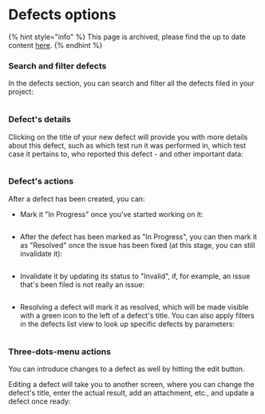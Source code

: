 # Defects options

{% hint style="info" %}
This page is archived, please find the up to date content [here](../issues/defects.md#what-are-defects).
{% endhint %}

### Search and filter defects

In the defects section, you can search and filter all the defects filed in your project:

<figure><img src="https://qase.intercom-attachments-7.com/i/o/595222577/692e3a104235ea4622bfc301/uBremHGtsQdRuyUlAOusORDqXJxfUyBvGfozjLcuapgqkWBzwBgkfL7VB29RJqhzl-mMB2PdOAofdyShLHHS4gsC6-TrATaN-_89Co9dnHU_TnwSKGfeQSiZb7i9ESchrrKBGww0jNLMqtuHB-54CQsljFwBh74skPUUCbdLl6cMoazWEtXMpjSCcA" alt=""><figcaption></figcaption></figure>

### Defect's details

Clicking on the title of your new defect will provide you with more details about this defect, such as which test run it was performed in, which test case it pertains to, who reported this defect - and other important data:

<figure><img src="https://qase.intercom-attachments-7.com/i/o/595222586/2d292c3f0305b2b2d2ca82d3/uTwLi0vnPj5fIPlLnCp-hLcaC0nF-MtHYVjiV_4k_d_tW3I0p2p-IU-P0_9AVRCJSlEwU_gww4-0ThaCKZSm3L5eX_5ZnnD0VKrzREio2mz6BXoyzG_8pyBvSv-Z_MjczIb9zUyikh5Li4UFvdvVr3eIbF0N-lHpbXlwns52s6tPWaYWT3zrDY6SCw" alt=""><figcaption></figcaption></figure>

### Defect's actions

After a defect has been created, you can:

* Mark it "In Progress" once you've started working on it:

<figure><img src="https://qase.intercom-attachments-7.com/i/o/595222594/e21764226793168854df8efb/5uVtiISoOVx4fFa1CJuUb5ozWAeiXS3gwOcBLYzZ_5ztf-RVnGf4HZSUO7FXq5BrFXacSswXQ9JAQ33rVywuZUth4Dk8QrfRT4qN3Qtv_Xlv3hc3PXWSyQx_bMvpzxI-4KvXIvkJhV2-bQltjdFSWNHnCQvF9yH1lstkMftOj_GYFR3EH0y4FVOgNg" alt=""><figcaption></figcaption></figure>

* After the defect has been marked as "In Progress", you can then mark it as "Resolved" once the issue has been fixed (at this stage, you can still invalidate it):

<figure><img src="https://qase.intercom-attachments-7.com/i/o/595222597/d056a7c6b94c0bcad20581f2/nOhO06pcXIqBtq332oBU41lYZ-vAEaduV9Xmya11qorHkHX1XZ5PMViA8dQrzMHYJjpWmri6a9OmQvMZusv3HrpIDKq08-BEKjtIJP60UkmnGHv4DHVse1vQvn_-idr_TA5-rseLu7tz5RoN89WUJR_gqpPrcwRfT91nefcogN9AUQCUB7h-fTlHBQ" alt=""><figcaption></figcaption></figure>

* Invalidate it by updating its status to "Invalid", if, for example, an issue that's been filed is not really an issue:

<figure><img src="https://qase.intercom-attachments-7.com/i/o/595222603/25467ddcbe3df8752e3f86fd/idA58C_AHKuc8-N_g4fz_li-UwhVWBPowcTKNQ63dUu-BJj51ZwnoAVZAMujyfds_kcKxgdNdl0lvYAi7g53mr7Xtvoj-gfGbCb1nIHLTRVA5SU4OFRjykz6N8m9y7eMwSsN78quif88IFVQ02nm3m59pDuuy-uU0F2TuXBOeijGEpOS9QQ9P8ZsPA" alt=""><figcaption></figcaption></figure>

* Resolving a defect will mark it as resolved, which will be made visible with a green icon to the left of a defect's title. You can also apply filters in the defects list view to look up specific defects by parameters:

<figure><img src="https://qase.intercom-attachments-7.com/i/o/595222617/6187c5674c53be796ddef6d8/zCQxx0kwqEi-LVwHpAZlTqak_TdIcxYBaa3YN9QaJn4Btai4XhA-mVX3YMXlWCMMFQJ8FOBOW8agPqpMqlUFzLHY9c3qtdtrHoL3LPRGzk1vOEo20UqRkqoh_cegXUWLJ3yZ4rUCNl6nf7vDWUNPf_vAlkChEDGstZEPPv0SZd_2wutVkV5E7jVvjQ" alt=""><figcaption></figcaption></figure>

### Three-dots-menu actions

You can introduce changes to a defect as well by hitting the edit button.

Editing a defect will take you to another screen, where you can change the defect's title, enter the actual result, add an attachment, etc., and update a defect once ready:

<figure><img src="https://qase.intercom-attachments-7.com/i/o/595222636/764074bc031a65a066e68b86/OdDy3eR24xf6lx4n2cbGeYFoC8k7mOoQ38faRrbamDEsV9PtqyfOr7F4q46ZEsOm5BkezZEuj6G9md7hP-8R40q7kI3mW3Ae368DQUbxseYjCqYdFYiHKZk4XTmtpc10FpY4ylX583gN3sIOPy_hJZtqv6pvdk4eUrs4oUraa6_XyvYaCwvAE0eRiQ" alt=""><figcaption></figcaption></figure>

<figure><img src="https://qase.intercom-attachments-7.com/i/o/595222644/f5e6a7b83bf9502b74c12d18/SfayPLV-NylnLEW6797tX3yWbmBoM1DhlURNVTC7VwZgIgTrA4tpjuT3qP34l7Ak50gjOX4F_xfeoKPB6BJ1x8McC1_e79KyyzISCsAhUZDyoIjl5wVzNKsO-TedMZ7vmP_OVHmdXFqCOU1tDPEn8VFtOJBxo71Tjo1EmQzmJ7wx4lesnCsCnUkN9Q" alt=""><figcaption></figcaption></figure>
